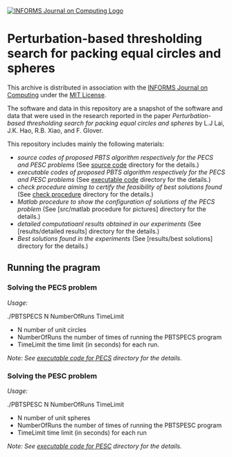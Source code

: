 [![INFORMS Journal on Computing Logo](https://INFORMSJoC.github.io/logos/INFORMS_Journal_on_Computing_Header.jpg)](https://pubsonline.informs.org/journal/ijoc)

# Perturbation-based thresholding search for packing equal circles and spheres

This archive is distributed in association with the [INFORMS Journal on
Computing](https://pubsonline.informs.org/journal/ijoc) under the [MIT License](LICENSE).

The software and data in this repository are a snapshot of the software and data
that were used in the research reported in the paper _Perturbation-based thresholding search for packing equal circles and spheres_ by L.J Lai, J.K. Hao, R.B. Xiao, and F. Glover. 

This repository includes mainly the following materials: 
- _source codes of proposed PBTS algorithm respectively for the PECS and PESC problems_ (See [source code](src/source_code) directory for the details.)
- _executable codes of proposed PBTS algorithm respectively for the PECS and PESC problems_ (See [executable code](src/executable_code) directory for the details.)
- _check procedure aiming to certify the feasibility of best solutions found_ (See [check procedure](src/check_procedure) directory for the details.)
- _Matlab procedure to show the configuration of solutions of the PECS problem_ (See [src/matlab procedure for pictures] directory for the details.)
- _detailed computatioanl results obtained in our experiments_ (See [results/detailed results] directory for the details.)
- _Best solutions found in the experiments_ (See [results/best solutions] directory for the details.)

## Running the pragram

 ### Solving the PECS problem 
_Usage:_ 

./PBTSPECS    N    NumberOfRuns   TimeLimit
- N number of unit circles
- NumberOfRuns the number of times of running the PBTSPECS program 
- TimeLimit the time limit (in seconds) for each run. 

_Note: See [executable code for PECS](src/executable_code/PECS) directory for the details._
 ### Solving the PESC problem
_Usage:_

./PBTSPESC    N    NumberOfRuns   TimeLimit

- N  number of unit spheres
- NumberOfRuns the number of times of running the PBTSPESC program
- TimeLimit time limit (in seconds) for each run

_Note: See [executable code for PESC](src/executable_code/PESC) directory for the details._
